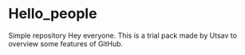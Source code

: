 # Hello_people
Simple repository
Hey everyone. This is a trial pack made by Utsav to overview some features of GitHub.
